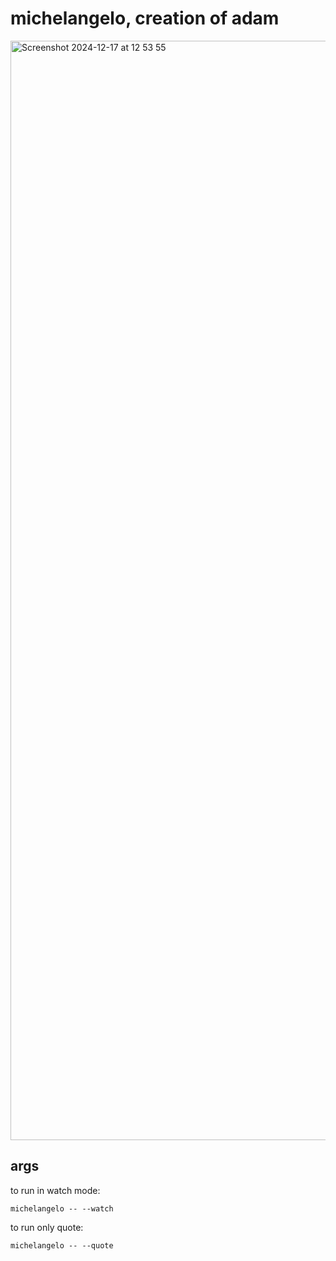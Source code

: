 # michelangelo, creation of adam

<img width="1759" alt="Screenshot 2024-12-17 at 12 53 55" src="https://github.com/user-attachments/assets/49b57dd8-c548-4079-b010-004b96dae7d7" />

## args

to run in watch mode:
```
michelangelo -- --watch
```

to run only quote:
```
michelangelo -- --quote
```
